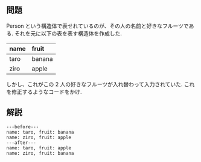 ## 問題

Person という構造体で表せれているのが、その人の名前と好きなフルーツである.
それを元に以下の表を表す構造体を作成した.

| name | fruit  |
| :--- | :----- |
| taro | banana |
| ziro | apple  |

しかし、これがこの 2 人の好きなフルーツが入れ替わって入力されていた.
これを修正するようなコードをかけ.

## 解説

```
---before---
name: taro, fruit: banana
name: ziro, fruit: apple
---after---
name: taro, fruit: apple
name: ziro, fruit: banana
```
